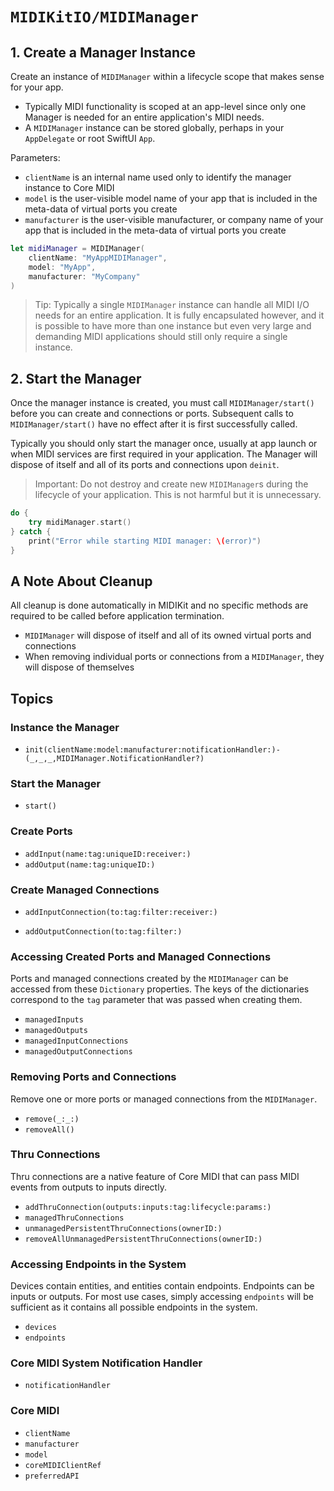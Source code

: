 # ``MIDIKitIO/MIDIManager``

## 1. Create a Manager Instance

Create an instance of `MIDIManager` within a lifecycle scope that makes sense for your app. 

- Typically MIDI functionality is scoped at an app-level since only one Manager is needed for an entire application's MIDI needs.
- A `MIDIManager` instance can be stored globally, perhaps in your `AppDelegate` or root SwiftUI `App`.

Parameters:

- `clientName` is an internal name used only to identify the manager instance to Core MIDI
- `model` is the user-visible model name of your app that is included in the meta-data of virtual ports you create
- `manufacturer` is the user-visible manufacturer, or company name of your app that is included in the meta-data of virtual ports you create

```swift
let midiManager = MIDIManager(
    clientName: "MyAppMIDIManager",
    model: "MyApp",
    manufacturer: "MyCompany"
)
```

> Tip: Typically a single `MIDIManager` instance can handle all MIDI I/O needs for an entire application. It is fully encapsulated however, and it is possible to have more than one instance but even very large and demanding MIDI applications should still only require a single instance.

## 2. Start the Manager

Once the manager instance is created, you must call ``MIDIManager/start()`` before you can create and connections or ports. Subsequent calls to ``MIDIManager/start()`` have no effect after it is first successfully called.

Typically you should only start the manager once, usually at app launch or when MIDI services are first required in your application. The Manager will dispose of itself and all of its ports and connections upon `deinit`.

> Important: Do not destroy and create new `MIDIManager`s during the lifecycle of your application. This is not harmful but it is unnecessary.

```swift
do {
    try midiManager.start()
} catch {
    print("Error while starting MIDI manager: \(error)")
}
```

## A Note About Cleanup

All cleanup is done automatically in MIDIKit and no specific methods are required to be called before application termination.

- `MIDIManager` will dispose of itself and all of its owned virtual ports and connections
- When removing individual ports or connections from a `MIDIManager`, they will dispose of themselves

## Topics

### Instance the Manager

- ``init(clientName:model:manufacturer:notificationHandler:)-(_,_,_,MIDIManager.NotificationHandler?)``

### Start the Manager

- ``start()``

### Create Ports

- ``addInput(name:tag:uniqueID:receiver:)``
- ``addOutput(name:tag:uniqueID:)``

### Create Managed Connections

- ``addInputConnection(to:tag:filter:receiver:)``

- ``addOutputConnection(to:tag:filter:)``

### Accessing Created Ports and Managed Connections

Ports and managed connections created by the `MIDIManager` can be accessed from these `Dictionary` properties. The keys of the dictionaries correspond to the `tag` parameter that was passed when creating them.

- ``managedInputs``
- ``managedOutputs``
- ``managedInputConnections``
- ``managedOutputConnections``

### Removing Ports and Connections

Remove one or more ports or managed connections from the `MIDIManager`.

- ``remove(_:_:)``
- ``removeAll()``

### Thru Connections

Thru connections are a native feature of Core MIDI that can pass MIDI events from outputs to inputs directly.

- ``addThruConnection(outputs:inputs:tag:lifecycle:params:)``
- ``managedThruConnections``
- ``unmanagedPersistentThruConnections(ownerID:)``
- ``removeAllUnmanagedPersistentThruConnections(ownerID:)``

### Accessing Endpoints in the System

Devices contain entities, and entities contain endpoints. Endpoints can be inputs or outputs. For most use cases, simply accessing `endpoints` will be sufficient as it contains all possible endpoints in the system.

- ``devices``
- ``endpoints``

### Core MIDI System Notification Handler

- ``notificationHandler``

### Core MIDI

- ``clientName``
- ``manufacturer``
- ``model``
- ``coreMIDIClientRef``
- ``preferredAPI``
